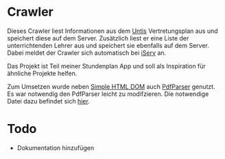 # Crawler

Dieses Crawler liest Informationen aus dem [Untis](http://www.grupet.at/) Vertretungsplan aus und speichert diese auf dem Server. Zusätzlich liest er eine Liste der unterrichtenden Lehrer aus und speichert sie ebenfalls auf dem Server. Dabei meldet der Crawler sich automatisch bei [iServ](https://iserv.eu/) an.

Das Projekt ist Teil meiner Stundenplan App und soll als Inspiration für ähnliche Projekte helfen.

Zum Umsetzen wurde neben [Simple HTML DOM](http://simplehtmldom.sourceforge.net/) auch [PdfParser](http://pdfparser.org) genutzt. Es war notwendig den PdfParser leicht zu modifzieren. Die notwendige Datei dazu befindet sich [hier](https://github.com/demag0gue/crawler/blob/master/Smalot/PdfParser/Object.php).

# Todo
* Dokumentation hinzufügen

